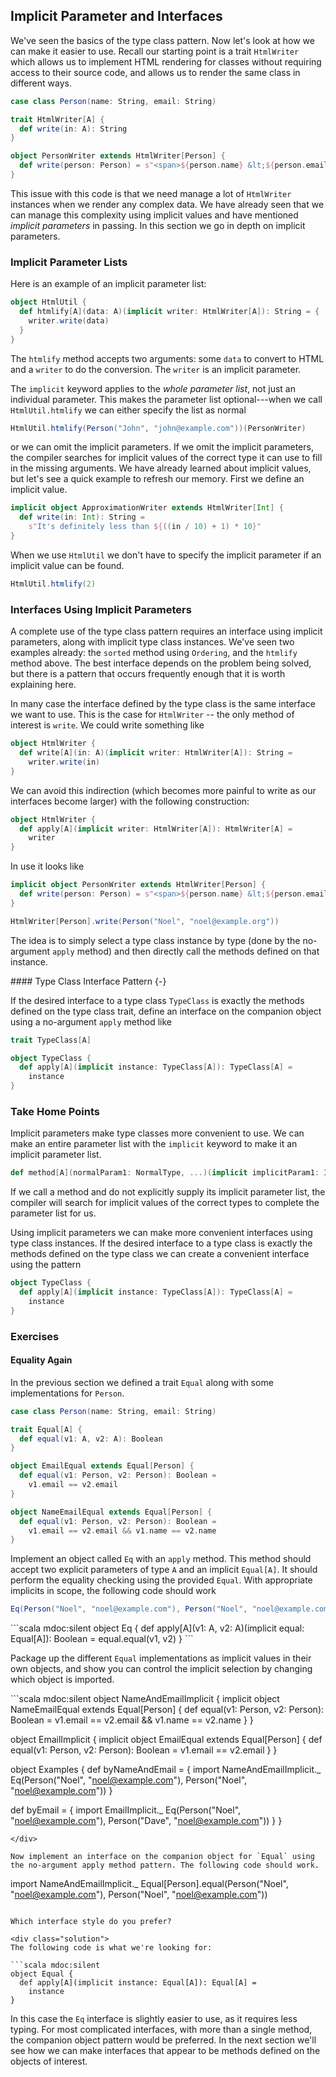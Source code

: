 ## Implicit Parameter and Interfaces

We've seen the basics of the type class pattern. Now let's look at how we can make it easier to use. Recall our starting point is a trait `HtmlWriter` which allows us to implement HTML rendering for classes without requiring access to their source code, and allows us to render the same class in different ways.

```scala mdoc:invisible
case class Person(name: String, email: String)
```

```scala mdoc:silent
trait HtmlWriter[A] {
  def write(in: A): String
}

object PersonWriter extends HtmlWriter[Person] {
  def write(person: Person) = s"<span>${person.name} &lt;${person.email}&gt;</span>"
}
```

This issue with this code is that we need manage a lot of `HtmlWriter` instances when we render any complex data. We have already seen that we can manage this complexity using implicit values and have mentioned _implicit parameters_ in passing. In this section we go in depth on implicit parameters.

### Implicit Parameter Lists

Here is an example of an implicit parameter list:

```scala mdoc:silent
object HtmlUtil {
  def htmlify[A](data: A)(implicit writer: HtmlWriter[A]): String = {
    writer.write(data)
  }
}
```

The `htmlify` method accepts two arguments: some `data` to convert to HTML and a `writer` to do the conversion. The `writer` is an implicit parameter.

The `implicit` keyword applies to the _whole parameter list_, not just an individual parameter. This makes the parameter list optional---when we call `HtmlUtil.htmlify` we can either specify the list as normal

```scala mdoc
HtmlUtil.htmlify(Person("John", "john@example.com"))(PersonWriter)
```

or we can omit the implicit parameters. If we omit the implicit parameters, the compiler searches for implicit values of the correct type it can use to fill in the missing arguments. We have already learned about implicit values, but let's see a quick example to refresh our memory. First we define an implicit value.

```scala mdoc:silent
implicit object ApproximationWriter extends HtmlWriter[Int] {
  def write(in: Int): String =
    s"It's definitely less than ${((in / 10) + 1) * 10}"
}
```

When we use `HtmlUtil` we don't have to specify the implicit parameter if an implicit value can be found.

```scala mdoc:silent
HtmlUtil.htmlify(2)
```

### Interfaces Using Implicit Parameters

A complete use of the type class pattern requires an interface using implicit parameters, along with implicit type class instances. We've seen two examples already: the `sorted` method using `Ordering`, and the `htmlify` method above. The best interface depends on the problem being solved, but there is a pattern that occurs frequently enough that it is worth explaining here.

In many case the interface defined by the type class is the same interface we want to use. This is the case for `HtmlWriter` -- the only method of interest is `write`. We could write something like

```scala mdoc:silent
object HtmlWriter {
  def write[A](in: A)(implicit writer: HtmlWriter[A]): String =
    writer.write(in)
}
```

We can avoid this indirection (which becomes more painful to write as our interfaces become larger) with the following construction:

```scala mdoc:silent
object HtmlWriter {
  def apply[A](implicit writer: HtmlWriter[A]): HtmlWriter[A] =
    writer
}
```

In use it looks like

```scala mdoc:invisible
implicit object PersonWriter extends HtmlWriter[Person] {
  def write(person: Person) = s"<span>${person.name} &lt;${person.email}&gt;</span>"
}
```

```scala mdoc:silent
HtmlWriter[Person].write(Person("Noel", "noel@example.org"))
```

The idea is to simply select a type class instance by type (done by the no-argument `apply` method) and then directly call the methods defined on that instance.

<div class="callout callout-info">
#### Type Class Interface Pattern {-}

If the desired interface to a type class `TypeClass` is exactly the methods defined on the type class trait, define an interface on the companion object using a no-argument `apply` method like

```scala mdoc:invisible
trait TypeClass[A]
```

```scala mdoc:silent
object TypeClass {
  def apply[A](implicit instance: TypeClass[A]): TypeClass[A] =
    instance
}
```

</div>

### Take Home Points

Implicit parameters make type classes more convenient to use. We can make an entire parameter list with the `implicit` keyword to make it an implicit parameter list.

```scala
def method[A](normalParam1: NormalType, ...)(implicit implicitParam1: ImplicitType[A], ...)
```

If we call a method and do not explicitly supply its implicit parameter list, the compiler will search for implicit values of the correct types to complete the parameter list for us.

Using implicit parameters we can make more convenient interfaces using type class instances. If the desired interface to a type class is exactly the methods defined on the type class we can create a convenient interface using the pattern

```scala mdoc:silent
object TypeClass {
  def apply[A](implicit instance: TypeClass[A]): TypeClass[A] =
    instance
}
```

### Exercises

#### Equality Again

In the previous section we defined a trait `Equal` along with some implementations for `Person`.

```scala mdoc:silent
case class Person(name: String, email: String)

trait Equal[A] {
  def equal(v1: A, v2: A): Boolean
}

object EmailEqual extends Equal[Person] {
  def equal(v1: Person, v2: Person): Boolean =
    v1.email == v2.email
}

object NameEmailEqual extends Equal[Person] {
  def equal(v1: Person, v2: Person): Boolean =
    v1.email == v2.email && v1.name == v2.name
}
```

Implement an object called `Eq` with an `apply` method. This method should accept two explicit parameters of type `A` and an implicit `Equal[A]`. It should perform the equality checking using the provided `Equal`. With appropriate implicits in scope, the following code should work

```scala
Eq(Person("Noel", "noel@example.com"), Person("Noel", "noel@example.com"))
```

<div class="solution">
```scala mdoc:silent
object Eq {
  def apply[A](v1: A, v2: A)(implicit equal: Equal[A]): Boolean =
    equal.equal(v1, v2)
}
```
</div>

Package up the different `Equal` implementations as implicit values in their own objects, and show you can control the implicit selection by changing which object is imported.

<div class="solution">
```scala mdoc:silent
object NameAndEmailImplicit {
  implicit object NameEmailEqual extends Equal[Person] {
    def equal(v1: Person, v2: Person): Boolean =
      v1.email == v2.email && v1.name == v2.name
  }
}

object EmailImplicit {
implicit object EmailEqual extends Equal[Person] {
def equal(v1: Person, v2: Person): Boolean =
v1.email == v2.email
}
}

object Examples {
def byNameAndEmail = {
import NameAndEmailImplicit.\_
Eq(Person("Noel", "noel@example.com"), Person("Noel", "noel@example.com"))
}

def byEmail = {
import EmailImplicit.\_
Eq(Person("Noel", "noel@example.com"), Person("Dave", "noel@example.com"))
}
}

```
</div>

Now implement an interface on the companion object for `Equal` using the no-argument apply method pattern. The following code should work.

```

import NameAndEmailImplicit.\_
Equal[Person].equal(Person("Noel", "noel@example.com"), Person("Noel", "noel@example.com"))

````

Which interface style do you prefer?

<div class="solution">
The following code is what we're looking for:

```scala mdoc:silent
object Equal {
  def apply[A](implicit instance: Equal[A]): Equal[A] =
    instance
}
````

In this case the `Eq` interface is slightly easier to use, as it requires less typing. For most complicated interfaces, with more than a single method, the companion object pattern would be preferred. In the next section we'll see how we can make interfaces that appear to be methods defined on the objects of interest.

</div>
